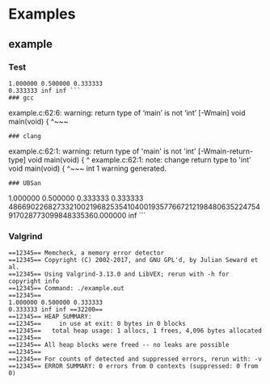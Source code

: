 # Examples
## example
### Test
```
1.000000 0.500000 0.333333 
0.333333 inf inf ```
### gcc
```
example.c:62:6: warning: return type of ‘main’ is not ‘int’ [-Wmain]
 void main(void) {
      ^~~~
```
### clang
```
example.c:62:1: warning: return type of 'main' is not 'int' [-Wmain-return-type]
void main(void) {
^
example.c:62:1: note: change return type to 'int'
void main(void) {
^~~~
int
1 warning generated.
```
### UBSan
```
1.000000 0.500000 0.333333 
0.333333 486690226827332100219682535410400193577667212198480635224754917028773099848335360.000000 inf ```
### Valgrind
```
==12345== Memcheck, a memory error detector
==12345== Copyright (C) 2002-2017, and GNU GPL'd, by Julian Seward et al.
==12345== Using Valgrind-3.13.0 and LibVEX; rerun with -h for copyright info
==12345== Command: ./example.out
==12345== 
1.000000 0.500000 0.333333 
0.333333 inf inf ==32200== 
==12345== HEAP SUMMARY:
==12345==     in use at exit: 0 bytes in 0 blocks
==12345==   total heap usage: 1 allocs, 1 frees, 4,096 bytes allocated
==12345== 
==12345== All heap blocks were freed -- no leaks are possible
==12345== 
==12345== For counts of detected and suppressed errors, rerun with: -v
==12345== ERROR SUMMARY: 0 errors from 0 contexts (suppressed: 0 from 0)
```
